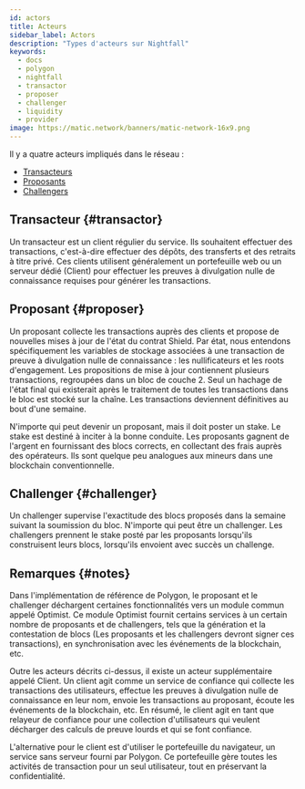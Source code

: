 ```yaml
---
id: actors
title: Acteurs
sidebar_label: Actors
description: "Types d'acteurs sur Nightfall"
keywords:
  - docs
  - polygon
  - nightfall
  - transactor
  - proposer
  - challenger
  - liquidity
  - provider
image: https://matic.network/banners/matic-network-16x9.png
---
```


Il y a quatre acteurs impliqués dans le réseau :

- [Transacteurs](#transactor)
- [Proposants](#proposer)
- [Challengers](#challenger)

## Transacteur {#transactor}
Un transacteur est un client régulier du service. Ils souhaitent effectuer des transactions, c'est-à-dire effectuer des dépôts, des transferts et des retraits à titre privé.
Ces clients utilisent généralement un portefeuille web ou un serveur dédié (Client) pour effectuer les preuves à divulgation nulle de connaissance requises pour générer les transactions.

## Proposant {#proposer}
Un proposant collecte les transactions auprès des clients et propose de nouvelles mises à jour de l'état du
contrat Shield.
Par état, nous entendons spécifiquement les variables de stockage associées à une transaction de preuve à divulgation nulle de connaissance :
les nullificateurs et les roots d'engagement.
Les propositions de mise à jour contiennent plusieurs transactions, regroupées dans un bloc de couche 2. Seul un hachage
de l'état final qui existerait après le traitement de toutes les transactions dans le bloc
est stocké sur la chaîne. Les transactions deviennent définitives au bout d'une semaine.

N'importe qui peut devenir un proposant, mais il doit poster un stake. Le stake est destiné à inciter à la bonne conduite.
Les proposants gagnent de l'argent en fournissant des blocs corrects, en collectant des frais auprès des opérateurs. Ils sont quelque peu analogues aux mineurs dans une blockchain conventionnelle.

## Challenger {#challenger}
Un challenger supervise l'exactitude des blocs proposés dans la semaine suivant la soumission du bloc. N'importe qui peut être un challenger.
Les challengers prennent le stake posté par les proposants lorsqu'ils construisent leurs blocs, lorsqu'ils envoient avec succès un challenge.


## Remarques {#notes}
Dans l'implémentation de référence de Polygon, le proposant et le challenger déchargent certaines fonctionnalités vers un module commun appelé Optimist.
Ce module Optimist fournit certains services à un certain nombre de proposants et de challengers, tels que la génération et la contestation de blocs
(Les proposants et les challengers devront signer ces transactions), en synchronisation avec les événements de la blockchain, etc.

Outre les acteurs décrits ci-dessus, il existe un acteur supplémentaire appelé Client. Un client agit comme un service de confiance qui collecte les transactions des utilisateurs, effectue les preuves à divulgation nulle de connaissance en leur nom, envoie les transactions au proposant, écoute les événements de la blockchain, etc. En résumé, le client agit en tant que relayeur de confiance pour une collection d'utilisateurs qui veulent décharger des calculs de preuve lourds et qui se font confiance.

L'alternative pour le client est d'utiliser le portefeuille du navigateur, un service sans serveur fourni par Polygon. Ce portefeuille gère toutes les activités de transaction pour un seul utilisateur, tout en préservant la confidentialité.
